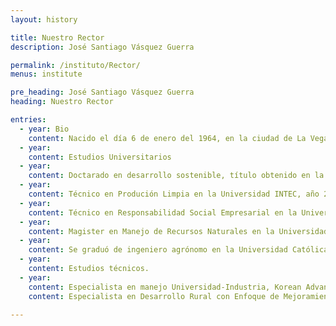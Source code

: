 ```yaml
---
layout: history

title: Nuestro Rector
description: José Santiago Vásquez Guerra

permalink: /instituto/Rector/
menus: institute

pre_heading: José Santiago Vásquez Guerra
heading: Nuestro Rector

entries:
  - year: Bio
    content: Nacido el día 6 de enero del 1964, en la ciudad de La Vega, República Dominicana. Hijo de padres dominicanos, casado con la Lcda. Elisa Altagracia Abreu, educadora, con quien ha procreado tres hijos, Hosseini, Nelissa y Óscar José.
  - year: 
    content: Estudios Universitarios
  - year: 
    content: Doctarado en desarrollo sostenible, título obtenido en la Universidad UNICEPES, Michoacán, México, año 2017.
  - year: 
    content: Técnico en Produción Limpia en la Universidad INTEC, año 2011.
  - year: 
    content: Técnico en Responsabilidad Social Empresarial en la Universidad de Buenos Aires, Argentina, año 2009.
  - year: 
    content: Magister en Manejo de Recursos Naturales en la Universidad Nacional Pedro Henríquez Ureña (UNPHU), año 2002.
  - year: 
    content: Se graduó de ingeniero agrónomo en la Universidad Católica del Cibao-UCATECI en el año 1997. 
  - year: 
    content: Estudios técnicos. 
  - year: 
    content: Especialista en manejo Universidad-Industria, Korean Advanced Institute of Science and Technology, Korea del Sur, año 2017.
    content: Especialista en Desarrollo Rural con Enfoque de Mejoramiento de Vida, Tsukuba, Japón, año 2013.. 
    
---    
```


